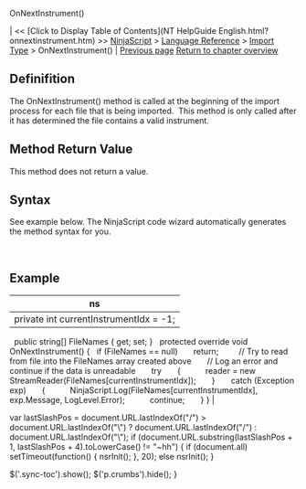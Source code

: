 ﻿










 


OnNextInstrument()







| &lt;&lt; [Click to Display Table of Contents](NT HelpGuide English.html?onnextinstrument.htm) &gt;&gt;
 [NinjaScript](ninjascript.htm) &gt; [Language Reference](language_reference_wip.htm) &gt; [Import Type](import_type.htm) &gt;
OnNextInstrument() | [Previous page](import_type.htm)
[Return to chapter overview](import_type.htm)










Definifition
------------


The OnNextInstrument() method is called at the beginning of the import process for each file that is being imported.  This method is only called after it has determined the file contains a valid instrument.



Method Return Value
-------------------


This method does not return a value.



Syntax
------


See example below. The NinjaScript code wizard automatically generates the method syntax for you.


 


Example
-------




| ns |
| --- |
| private int currentInstrumentIdx = -1;
 
public string[] FileNames 
{ get; set; }
 
protected override void OnNextInstrument()
{
   if (FileNames == null)
       return;
 
       // Try to read from file into the FileNames array created above
       // Log an error and continue if the data is unreadable
       try
       {
           reader = new StreamReader(FileNames[currentInstrumentIdx]);
       }
       catch (Exception exp)
       {
           NinjaScript.Log(FileNames[currentInstrumentIdx], exp.Message, LogLevel.Error);
           continue;
       }
} |






 
 var lastSlashPos = document.URL.lastIndexOf("/") &gt; document.URL.lastIndexOf("\\") ? document.URL.lastIndexOf("/") : document.URL.lastIndexOf("\\");
 if (document.URL.substring(lastSlashPos + 1, lastSlashPos + 4).toLowerCase() != "~hh") {
 if (document.all) setTimeout(function() {
 nsrInit();
 }, 20);
 else nsrInit();
 }
 
 
 $('.sync-toc').show();
 $('p.crumbs').hide();
 }
 
 
 




